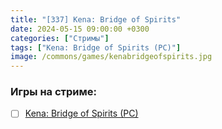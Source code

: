 ```yaml
---
title: "[337] Kena: Bridge of Spirits"
date: 2024-05-15 09:00:00 +0300
categories: ["Стримы"]
tags: ["Kena: Bridge of Spirits (PC)"]
image: /commons/games/kenabridgeofspirits.jpg
---
```


### Игры на стриме:
+ [ ] [Kena: Bridge of Spirits (PC)](/tags/kena-bridge-of-spirits-pc)
